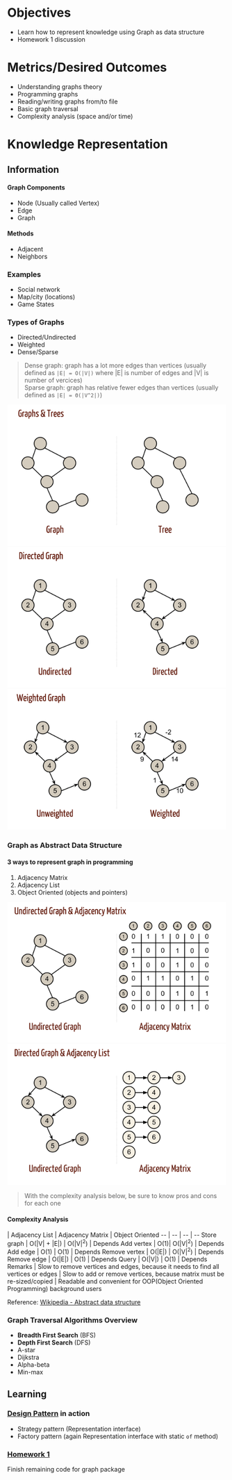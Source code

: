 # Objectives

* Learn how to represent knowledge using Graph as data structure
* Homework 1 discussion

# Metrics/Desired Outcomes

* Understanding graphs theory
* Programming graphs
* Reading/writing graphs from/to file
* Basic graph traversal
* Complexity analysis (space and/or time)

# Knowledge Representation

## Information

#### Graph Components

* Node (Usually called Vertex)
* Edge
* Graph

#### Methods

* Adjacent
* Neighbors

### Examples

* Social network
* Map/city (locations)
* Game States

### Types of Graphs

* Directed/Undirected 
* Weighted
* Dense/Sparse

> Dense graph: graph has a lot more edges than vertices (usually defined as `|E| = O(|V|)` where |E| is number of edges and |V| is number of vercices)  
> Sparse graph: graph has relative fewer edges than vertices (usually defined as `|E| = Θ(|V^2|)`)

![](graph-tree.png)
![](graph-direct.png)
![](graph-weight.png)

### Graph as Abstract Data Structure

#### 3 ways to represent graph in programming

1. Adjacency Matrix
2. Adjacency List
3. Object Oriented (objects and pointers)

![](adjacency-matrix-undirect.png)
![](adjacency-list.png)

> With the complexity analysis below, be sure to know pros and cons for each one

#### Complexity Analysis

  | Adjacency List | Adjacency Matrix | Object Oriented
-- | -- | -- | --
Store graph | O(&#124;V&#124; + &#124;E&#124;) | O(&#124;V&#124;<sup>2</sup>) | Depends
Add vertex | O(1)| O(&#124;V&#124;<sup>2</sup>) | Depends
Add edge | O(1) | O(1) | Depends
Remove vertex | O(&#124;E&#124;) | O(&#124;V&#124;<sup>2</sup>) | Depends
Remove edge | O(&#124;E&#124;) | O(1) | Depends
Query | O(&#124;V&#124;) | O(1) | Depends
Remarks | Slow to remove vertices and edges, because it needs to find all vertices or edges | Slow to add or remove vertices, because matrix must be re-sized/copied | Readable and convenient for OOP(Object Oriented Programming) background users

Reference: [Wikipedia - Abstract data structure][wiki-graph]

### Graph Traversal Algorithms Overview

* **Breadth First Search** (BFS)
* **Depth First Search** (DFS)
* A-star
* Dijkstra
* Alpha-beta
* Min-max

## Learning

### [Design Pattern][design-pattern] in action

* Strategy pattern (Representation interface)
* Factory pattern (again Representation interface with static `of` method)

### [Homework 1](../homeworks/homework1.md)

Finish remaining code for graph package


[wiki-graph]: https://en.wikipedia.org/wiki/Graph_(abstract_data_type)
[design-pattern]: https://github.com/iluwatar/java-design-patterns

